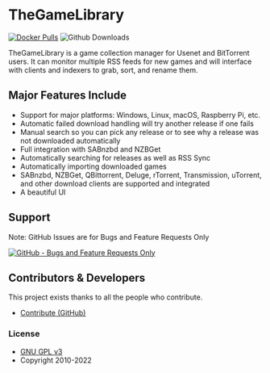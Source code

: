 # TheGameLibrary

[![Docker Pulls](https://img.shields.io/docker/pulls/thegamelibrary/thegamelibrary.svg)](https://wiki.servarr.com/radarr/installation#docker)
![Github Downloads](https://img.shields.io/github/downloads/thegamelibrary/thegamelibrary/total.svg)

TheGameLibrary is a game collection manager for Usenet and BitTorrent users. It can monitor multiple RSS feeds for new games and will interface with clients and indexers to grab, sort, and rename them. 

## Major Features Include

* Support for major platforms: Windows, Linux, macOS, Raspberry Pi, etc.
* Automatic failed download handling will try another release if one fails
* Manual search so you can pick any release or to see why a release was not downloaded automatically
* Full integration with SABnzbd and NZBGet
* Automatically searching for releases as well as RSS Sync
* Automatically importing downloaded games
* SABnzbd, NZBGet, QBittorrent, Deluge, rTorrent, Transmission, uTorrent, and other download clients are supported and integrated
* A beautiful UI

## Support

Note: GitHub Issues are for Bugs and Feature Requests Only

[![GitHub - Bugs and Feature Requests Only](https://img.shields.io/badge/github-issues-red.svg?maxAge=60)](https://github.com/TheGameLibrary/TheGameLibrary/issues)

## Contributors & Developers

This project exists thanks to all the people who contribute.
- [Contribute (GitHub)](CONTRIBUTING.md)

### License

* [GNU GPL v3](http://www.gnu.org/licenses/gpl.html)
* Copyright 2010-2022
